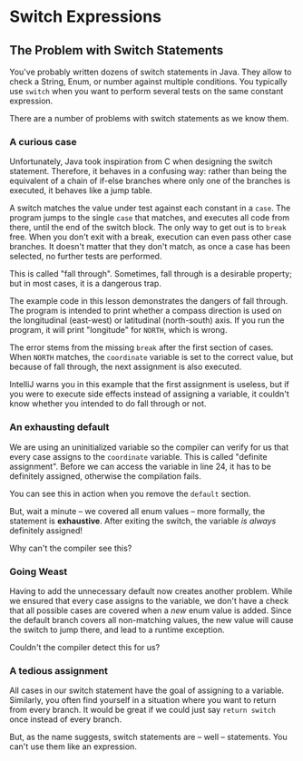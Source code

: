 # Switch Expressions

## The Problem with Switch Statements

You've probably written dozens of switch statements in Java.
They allow to check a String, Enum, or number against multiple conditions.
You typically use `switch` when you want to perform several tests on the same constant expression.

There are a number of problems with switch statements as we know them.

### A curious case

Unfortunately, Java took inspiration from C when designing the switch statement.
Therefore, it behaves in a confusing way: rather than being the equivalent of a chain of if-else
branches where only one of the branches is executed, it behaves like a jump table.

A switch matches the value under test against each constant in a `case`.
The program jumps to the single `case` that matches, and executes all code from there, until the
end of the switch block. The only way to get out is to `break` free.
When you don't exit with a break, execution can even pass other case branches.
It doesn't matter that they don't match, as once a case has been selected, no further tests are
performed.

This is called "fall through".
Sometimes, fall through is a desirable property; but in most cases, it is a dangerous trap.

The example code in this lesson demonstrates the dangers of fall through.
The program is intended to print whether a compass direction is used on the longitudinal (east-west)
or latitudinal (north-south) axis.
If you run the program, it will print "longitude" for `NORTH`, which is wrong.

The error stems from the missing `break` after the first section of cases.
When `NORTH` matches, the `coordinate` variable is set to the correct value, but because of fall
through, the next assignment is also executed.

IntelliJ warns you in this example that the first assignment is useless, but if you were to
execute side effects instead of assigning a variable, it couldn't know whether you intended
to do fall through or not.

### An exhausting default

We are using an uninitialized variable so the compiler can verify for us that every case
assigns to the `coordinate` variable.
This is called "definite assignment".
Before we can access the variable in line 24, it has to be definitely assigned, otherwise the
compilation fails.

You can see this in action when you remove the `default` section.

But, wait a minute – we covered all enum values – more formally, the statement is **exhaustive**.
After exiting the switch, the variable *is always* definitely assigned!

Why can't the compiler see this?

### Going Weast

Having to add the unnecessary default now creates another problem.
While we ensured that every case assigns to the variable, we don't have a check that all possible
cases are covered when a *new* enum value is added.
Since the default branch covers all non-matching values, the new value will cause the switch to
jump there, and lead to a runtime exception.

Couldn't the compiler detect this for us?

### A tedious assignment

All cases in our switch statement have the goal of assigning to a variable.
Similarly, you often find yourself in a situation where you want to return from every branch.
It would be great if we could just say `return switch` once instead of every branch.

But, as the name suggests, switch statements are – well – statements.
You can't use them like an expression.